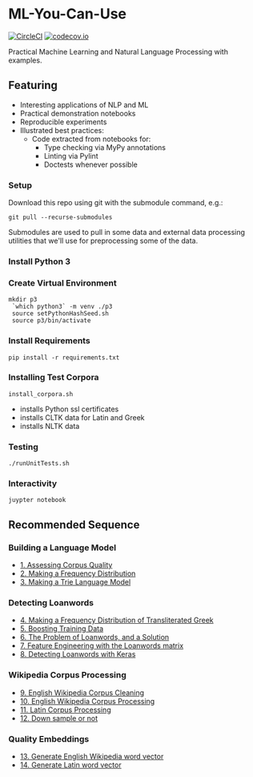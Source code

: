 # ML-You-Can-Use
[![CircleCI](https://circleci.com/gh/todd-cook/ML-You-Can-Use.svg?style=svg)](https://circleci.com/gh/todd-cook/ML-You-Can-Use)  [![codecov.io](http://codecov.io/github/todd-cook/ML-You-Can-Use/coverage.svg?branch=master)](http://codecov.io/github/todd-cook/ML-You-Can-Use?branch=master)

Practical Machine Learning and Natural Language Processing with examples.

## Featuring
* Interesting applications of NLP and ML
* Practical demonstration notebooks
* Reproducible experiments
* Illustrated best practices:
    * Code extracted from notebooks for:
        * Type checking via MyPy annotations
        * Linting via Pylint
        * Doctests whenever possible

### Setup
Download this repo using git with the submodule command, e.g.:

``git pull --recurse-submodules``

Submodules are used to pull in some data and external data processing utilities that we'll use for preprocessing some of the data.

### Install Python 3
### Create Virtual Environment
``` 
mkdir p3
 `which python3` -m venv ./p3
 source setPythonHashSeed.sh
 source p3/bin/activate
```
### Install Requirements

``pip install -r requirements.txt``

### Installing Test Corpora

``install_corpora.sh``

* installs Python ssl certificates
* installs CLTK data for Latin and Greek
* installs NLTK data

### Testing
``./runUnitTests.sh``

### Interactivity
``juypter notebook`` 

## Recommended Sequence

### Building a Language Model
* [1. Assessing Corpus Quality](probablistic_language_modeling/assessing_corpus_quality.ipynb)
* [2. Making a Frequency Distribution](probablistic_language_modeling/make_frequency_distribution.ipynb)
* [3. Making a Trie Language Model](probablistic_language_modeling/make_trie_language_model.ipynb)
### Detecting Loanwords
* [4. Making a Frequency Distribution of Transliterated Greek](detecting_loanwords/make_frequency_distribution_greek_transliterated.ipynb)
* [5. Boosting Training Data](detecting_loanwords/boosting_training_data.ipynb)
* [6. The Problem of Loanwords, and a Solution](detecting_loanwords/loanwords_problems_solutions.ipynb)
* [7. Feature Engineering with the Loanwords matrix](detecting_loanwords/loanwords_feature_engineering.ipynb)
* [8. Detecting Loanwords with Keras](detecting_loanwords/detecting_loanwords_keras..ipynb)
### Wikipedia Corpus Processing
* [9. English Wikipedia Corpus Cleaning](wikipedia_corpus_processing/clean_english_wiki_corpus.ipynb)
* [10. English Wikipedia Corpus Processing](wikipedia_corpus_processing/create_corpus_from_english_wiki.ipynb)
* [11. Latin Corpus Processing](wikipedia_corpus_processing/create_corpus_from_latin_wiki.ipynb)
* [12. Down sample or not](wikipedia_corpus_processing/down_sample_or_not.ipynb)
### Quality Embeddings 
* [13. Generate English Wikipedia word vector](quality_embeddings/generate_latin_word_vector.ipynb) 
* [14. Generate Latin word vector](quality_embeddings/generate_latin_word_vector.ipynb) 
